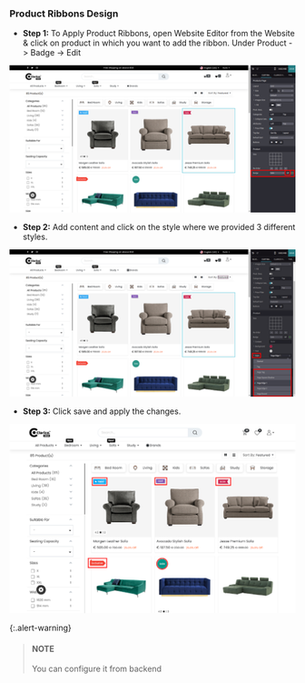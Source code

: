 
### Product Ribbons Design



* **Step 1:** To Apply Product Ribbons, open Website Editor from the Website & click on product in which you want to add the ribbon. Under Product -> Badge -> Edit


![](./images/12-1.png)

* **Step 2:** Add content and click on the style where we provided 3 different styles.


![](./images/12-2.png)


* **Step 3:** Click save and apply the changes.

![](./images/12-3.png)

{:.alert-warning} 
> 
> #### NOTE
> 
> You can configure it from backend
> 





